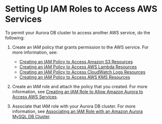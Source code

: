# Setting Up IAM Roles to Access AWS Services<a name="AuroraMySQL.Integrating.Authorizing.IAM"></a>

To permit your Aurora DB cluster to access another AWS service, do the following:

1. Create an IAM policy that grants permission to the AWS service\. For more information, see:
   + [Creating an IAM Policy to Access Amazon S3 Resources](AuroraMySQL.Integrating.Authorizing.IAM.S3CreatePolicy.md)
   + [Creating an IAM Policy to Access AWS Lambda Resources](AuroraMySQL.Integrating.Authorizing.IAM.LambdaCreatePolicy.md)
   + [Creating an IAM Policy to Access CloudWatch Logs Resources](AuroraMySQL.Integrating.Authorizing.IAM.CWCreatePolicy.md)
   + [Creating an IAM Policy to Access AWS KMS Resources](AuroraMySQL.Integrating.Authorizing.IAM.KMSCreatePolicy.md)

1. Create an IAM role and attach the policy that you created\. For more information, see [Creating an IAM Role to Allow Amazon Aurora to Access AWS Services](AuroraMySQL.Integrating.Authorizing.IAM.CreateRole.md)\.

1. Associate that IAM role with your Aurora DB cluster\. For more information, see [Associating an IAM Role with an Amazon Aurora MySQL DB Cluster](AuroraMySQL.Integrating.Authorizing.IAM.AddRoleToDBCluster.md)\.